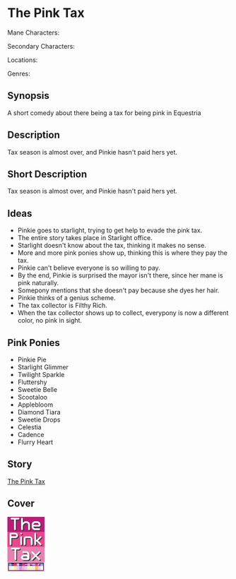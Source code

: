 # The Pink Tax

Mane Characters: 

Secondary Characters: 

Locations: 

Genres:

## Synopsis
A short comedy about there being a tax for being pink in Equestria

## Description
Tax season is almost over, and Pinkie hasn't paid hers yet.

## Short Description
Tax season is almost over, and Pinkie hasn't paid hers yet.

## Ideas
- Pinkie goes to starlight, trying to get help to evade the pink tax.
- The entire story takes place in Starlight office.
- Starlight doesn't know about the tax, thinking it makes no sense.
- More and more pink ponies show up, thinking this is where they pay the tax.
- Pinkie can't believe everyone is so willing to pay.
- By the end, Pinkie is surprised the mayor isn't there, since her mane is pink naturally.
- Somepony mentions that she doesn't pay because she dyes her hair.
- Pinkie thinks of a genius scheme.
- The tax collector is Filthy Rich.
- When the tax collector shows up to collect, everypony is now a different color, no pink in sight.

## Pink Ponies
- Pinkie Pie
- Starlight Glimmer
- Twilight Sparkle
- Fluttershy
- Sweetie Belle
- Scootaloo
- Applebloom
- Diamond Tiara
- Sweetie Drops
- Celestia
- Cadence
- Flurry Heart

## Story
[The Pink Tax](./the-pink-tax.md)

## Cover
![cover](./cover/cover.png)
